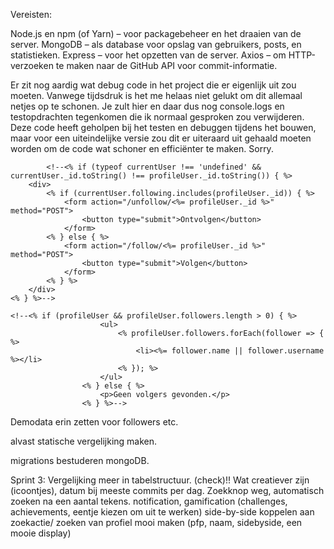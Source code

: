 Vereisten:

Node.js en npm (of Yarn) – voor packagebeheer en het draaien van de server.
MongoDB – als database voor opslag van gebruikers, posts, en statistieken.
Express – voor het opzetten van de server.
Axios – om HTTP-verzoeken te maken naar de GitHub API voor commit-informatie.

Er zit nog aardig wat debug code in het project die er eigenlijk uit zou moeten. Vanwege tijdsdruk is het me helaas niet gelukt om dit allemaal netjes op te schonen. Je zult hier en daar dus nog console.logs en testopdrachten tegenkomen die ik normaal gesproken zou verwijderen. Deze code heeft geholpen bij het testen en debuggen tijdens het bouwen, maar voor een uiteindelijke versie zou dit er uiteraard uit gehaald moeten worden om de code wat schoner en efficiënter te maken. Sorry.


            <!--<% if (typeof currentUser !== 'undefined' && currentUser._id.toString() !== profileUser._id.toString()) { %>
        <div>
            <% if (currentUser.following.includes(profileUser._id)) { %>
                <form action="/unfollow/<%= profileUser._id %>" method="POST">
                    <button type="submit">Ontvolgen</button>
                </form>
            <% } else { %>
                <form action="/follow/<%= profileUser._id %>" method="POST">
                    <button type="submit">Volgen</button>
                </form>
            <% } %>
        </div>
    <% } %>-->

    <!--<% if (profileUser && profileUser.followers.length > 0) { %>
                        <ul>
                            <% profileUser.followers.forEach(follower => { %>
                                <li><%= follower.name || follower.username %></li>
                            <% }); %>
                        </ul>
                    <% } else { %>
                        <p>Geen volgers gevonden.</p>
                    <% } %>-->


Demodata erin zetten voor followers etc. 

alvast statische vergelijking maken. 

migrations bestuderen mongoDB. 

Sprint 3:
Vergelijking meer in tabelstructuur. (check)!!
Wat creatiever zijn (icoontjes), datum bij meeste commits per dag.
Zoekknop weg, automatisch zoeken na een aantal tekens.
notification, gamification (challenges, achievements, eentje kiezen om uit te werken)
side-by-side koppelen aan zoekactie/ zoeken van profiel mooi maken (pfp, naam, sidebyside, een mooie display)